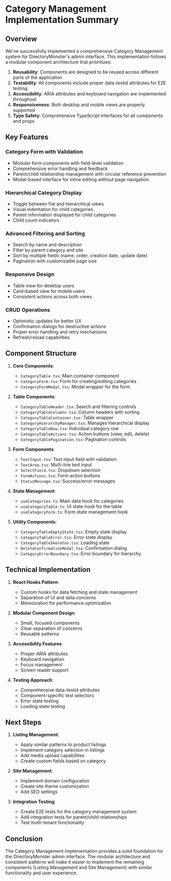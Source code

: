 # Category Management Implementation Summary

## Overview

We've successfully implemented a comprehensive Category Management system for DirectoryMonster's admin interface. This implementation follows a modular component architecture that prioritizes:

1. **Reusability**: Components are designed to be reused across different parts of the application
2. **Testability**: All components include proper data-testid attributes for E2E testing
3. **Accessibility**: ARIA attributes and keyboard navigation are implemented throughout
4. **Responsiveness**: Both desktop and mobile views are properly supported
5. **Type Safety**: Comprehensive TypeScript interfaces for all components and props

## Key Features

### Category Form with Validation

- Modular form components with field-level validation
- Comprehensive error handling and feedback
- Parent/child relationship management with circular reference prevention
- Modal-based interface for inline editing without page navigation

### Hierarchical Category Display

- Toggle between flat and hierarchical views
- Visual indentation for child categories
- Parent information displayed for child categories
- Child count indicators

### Advanced Filtering and Sorting

- Search by name and description
- Filter by parent category and site
- Sort by multiple fields (name, order, creation date, update date)
- Pagination with customizable page size

### Responsive Design

- Table view for desktop users
- Card-based view for mobile users
- Consistent actions across both views

### CRUD Operations

- Optimistic updates for better UX
- Confirmation dialogs for destructive actions
- Proper error handling and retry mechanisms
- Refresh/reload capabilities

## Component Structure

1. **Core Components**:
   - `CategoryTable.tsx`: Main container component
   - `CategoryForm.tsx`: Form for creating/editing categories
   - `CategoryFormModal.tsx`: Modal wrapper for the form

2. **Table Components**:
   - `CategoryTableHeader.tsx`: Search and filtering controls
   - `CategoryTableColumns.tsx`: Column headers with sorting
   - `CategoryTableContainer.tsx`: Table wrapper
   - `CategoryHierarchyManager.tsx`: Manages hierarchical display
   - `CategoryTableRow.tsx`: Individual category row
   - `CategoryTableActions.tsx`: Action buttons (view, edit, delete)
   - `CategoryTablePagination.tsx`: Pagination controls

3. **Form Components**:
   - `TextInput.tsx`: Text input field with validation
   - `TextArea.tsx`: Multi-line text input
   - `SelectField.tsx`: Dropdown selection
   - `FormActions.tsx`: Form action buttons
   - `StatusMessage.tsx`: Success/error messages

4. **State Management**:
   - `useCategories.ts`: Main data hook for categories
   - `useCategoryTable.ts`: UI state hook for the table
   - `useCategoryForm.ts`: Form state management hook

5. **Utility Components**:
   - `CategoryTableEmptyState.tsx`: Empty state display
   - `CategoryTableError.tsx`: Error state display
   - `CategoryTableSkeleton.tsx`: Loading state
   - `DeleteConfirmationModal.tsx`: Confirmation dialog
   - `CategoryErrorBoundary.tsx`: Error boundary for hierarchy

## Technical Implementation

1. **React Hooks Pattern**:
   - Custom hooks for data fetching and state management
   - Separation of UI and data concerns
   - Memoization for performance optimization

2. **Modular Component Design**:
   - Small, focused components
   - Clear separation of concerns
   - Reusable patterns

3. **Accessibility Features**:
   - Proper ARIA attributes
   - Keyboard navigation
   - Focus management
   - Screen reader support

4. **Testing Approach**:
   - Comprehensive data-testid attributes
   - Component-specific test selectors
   - Error state testing
   - Loading state testing

## Next Steps

1. **Listing Management**:
   - Apply similar patterns to product listings
   - Implement category selection in listings
   - Add media upload capabilities
   - Create custom fields based on category

2. **Site Management**:
   - Implement domain configuration
   - Create site theme customization
   - Add SEO settings

3. **Integration Testing**:
   - Create E2E tests for the category management system
   - Add integration tests for parent/child relationships
   - Test multi-tenant functionality

## Conclusion

The Category Management implementation provides a solid foundation for the DirectoryMonster admin interface. The modular architecture and consistent patterns will make it easier to implement the remaining components (Listing Management and Site Management) with similar functionality and user experience.
